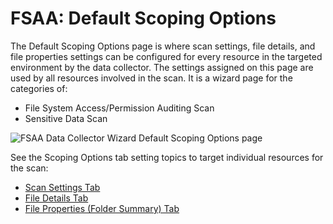 # FSAA: Default Scoping Options

The Default Scoping Options page is where scan settings, file details, and file properties settings
can be configured for every resource in the targeted environment by the data collector. The settings
assigned on this page are used by all resources involved in the scan. It is a wizard page for the
categories of:

- File System Access/Permission Auditing Scan
- Sensitive Data Scan

![FSAA Data Collector Wizard Default Scoping Options page](/img/versioned_docs/accessanalyzer_11.6/accessanalyzer/admin/datacollector/fsaa/scansettings.webp)

See the Scoping Options tab setting topics to target individual resources for the scan:

- [Scan Settings Tab](/docs/accessanalyzer/11.6/admin/datacollector/fsaa/defaultscopingoptions/scansettings.md)
- [File Details Tab](/docs/accessanalyzer/11.6/admin/datacollector/fsaa/defaultscopingoptions/filedetails.md)
- [File Properties (Folder Summary) Tab](/docs/accessanalyzer/11.6/admin/datacollector/fsaa/defaultscopingoptions/fileproperties.md)
